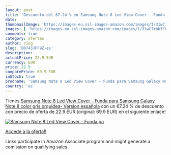 ```yaml
---
layout: post
title: 'Descuento del 67.24 % en Samsung Note 8 Led View Cover - Funda pa'
date: 
thumbnailImage: 'https://images-eu.ssl-images-amazon.com/images/I/31wCIYbk3FL._SL200_.jpg'
images: [ 'https://images-eu.ssl-images-amazon.com/images/I/31wCIYbk3FL._SL200_.jpg' ]
comments: true
category: ofertas
author: ring
slug: 'B0743JFF9Z-es'
description:
actualPrice: 22.9 EUR
currency: EUR
price: 22.9
comparePrice: 69.9 EUR
inStock: true
prodname: 'Samsung Note 8 Led View Cover - Funda para Samsung Galaxy Note 8  color gris orquídea- Version española'
country: 'es'
---
```


Tienes [Samsung Note 8 Led View Cover - Funda para Samsung Galaxy Note 8  color gris orquídea- Version española](https://www.amazon.es/dp/B0743JFF9Z/?tag=tolees-21) con un 67.24 % de descuento con precio de oferta de 22.9 EUR (original: 69.9 EUR) en el siguiente enlace!

[![Samsung Note 8 Led View Cover - Funda pa](https://images-eu.ssl-images-amazon.com/images/I/31wCIYbk3FL._SL200_.jpg)](https://www.amazon.es/dp/B0743JFF9Z/?tag=tolees-21)

[Accede a la oferta!!](https://www.amazon.es/dp/B0743JFF9Z/?tag=tolees-21)

Links participate in Amazon Associate program and might generate a comission on qualifying sales


